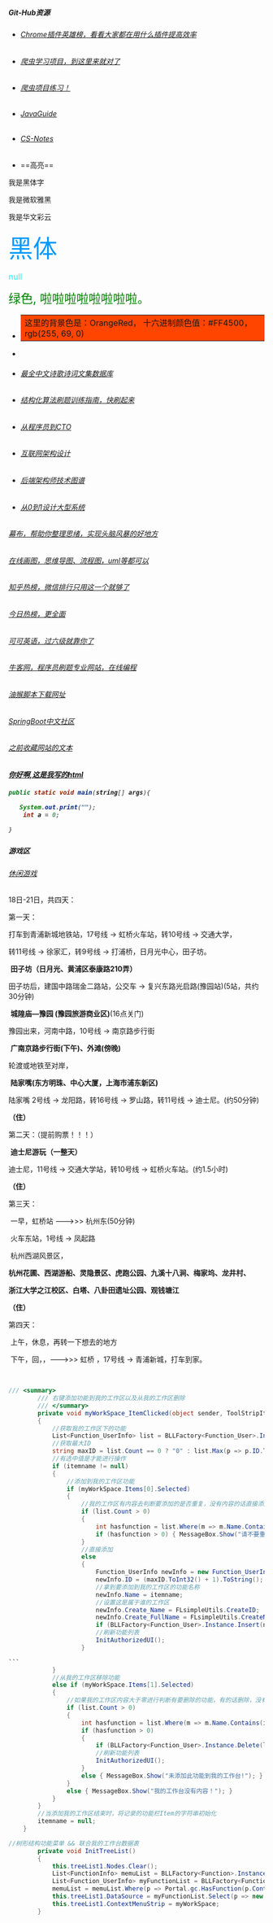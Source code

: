 ##### Git-Hub资源

- ###### [Chrome插件英雄榜，看看大家都在用什么插件提高效率](https://github.com/zhaoolee/ChromeAppHeroes)

- ###### [爬虫学习项目，到这里来就对了](https://github.com/facert/awesome-spider)

- ###### [爬虫项目练习！](https://github.com/shengqiangzhang/examples-of-web-crawlers?utm_source=gold_browser_extension)

- ###### [JavaGuide](https://github.com/Snailclimb/JavaGuide)

- ###### [CS-Notes](https://github.com/CyC2018/CS-Notes?utm_source=gold_browser_extension)

- ==高亮==   

 <font face="黑体">我是黑体字</font> 

 <font face="微软雅黑">我是微软雅黑</font> 

 <font face="STCAIYUN">我是华文彩云</font> 

 <font color=#0099ff size=12 face="黑体">黑体</font> 

 <font color=#00ffff size=3>null</font> 

<font color="green" size=5>绿色, 啦啦啦啦啦啦啦啦。 </font> 

-   <table><tr><td bgcolor=#FF4500>这里的背景色是：OrangeRed，  十六进制颜色值：#FF4500， rgb(255, 69, 0)</td></tr></table>  

- 

- ###### [最全中文诗歌诗词文集数据库](https://github.com/chinese-poetry/chinese-poetry)

- ###### [结构化算法刷题训练指南，快刷起来](https://github.com/apachecn/awesome-algorithm)

- ###### [从程序员到CTO](https://github.com/0voice/from_coder_to_expert)

- ###### [互联网架构设计](https://github.com/davideuler/architecture.of.internet-product)

- ###### [后端架构师技术图谱](https://github.com/xingshaocheng/architect-awesome)

- ###### [从0到1设计大型系统](https://github.com/donnemartin/system-design-primer/blob/master/README-zh-Hans.md)







###### [幕布，帮助你整理思绪，实现头脑风暴的好地方](https://mubu.com/list)

###### [在线画图，思维导图、流程图，uml等都可以](https://www.processon.com/diagrams)

###### [知乎热榜，微信排行只用这一个就够了](http://guozhivip.com/rank/)

###### [今日热榜，更全面](https://tophub.today/)

###### [可可英语，过六级就靠你了](http://www.kekenet.com/)

###### [牛客网，程序员刷题专业网站，在线编程](https://www.nowcoder.com/activity/oj)

###### [油猴脚本下载网址](https://greasyfork.org/en/scripts)

###### [SpringBoot中文社区](http://springboot.fun/)



###### [之前收藏网站的文本](Pages.txt)

<h5><a href = "www.baidu.com">你好啊,这是我写的html<a><h5>


```java
public static void main(string[] args){

​	System.out.print("");
    int a = 0;

}
```

#### 游戏区

###### [休闲游戏](https://t.cn/E9tsC30)











18日-21日，共四天：

第一天：

打车到青浦新城地铁站，17号线 -> 虹桥火车站，转10号线 -> 交通大学，

转11号线 -> 徐家汇，转9号线 -> 打浦桥，日月光中心，田子坊。

​	**田子坊（日月光、黄浦区泰康路210弄）**

田子坊后，建国中路瑞金二路站，公交车 -> 复兴东路光启路(豫园站)(5站，共约30分钟)

​	**城隍庙—豫园 (豫园旅游商业区)**(16点关门)

豫园出来，河南中路，10号线 -> 南京路步行街

​	**广南京路步行街(下午)、外滩(傍晚)**

轮渡或地铁至对岸，

​	**陆家嘴(东方明珠、中心大厦，上海市浦东新区)**

陆家嘴 2号线 -> 龙阳路，转16号线 -> 罗山路，转11号线 -> 迪士尼。(约50分钟)

**（住）**

第二天：（提前购票！！！）

​	**迪士尼游玩（一整天）**

迪士尼，11号线 -> 交通大学站，转10号线 -> 虹桥火车站。(约1.5小时)

**（住）**

第三天：

​	一早，虹桥站 --->>> 杭州东(50分钟)

​	火车东站，1号线 -> 凤起路

​	杭州西湖风景区，

​	**杭州花圃、西湖游船、灵隐景区、虎跑公园、九溪十八涧、梅家坞、龙井村、**

**浙江大学之江校区、白塔、八卦田遗址公园、观钱塘江**

**（住）**

第四天：

​	上午，休息，再转一下想去的地方

​	下午，回，，--->>> 虹桥 ，17号线 -> 青浦新城，打车到家。

​	

```c#
/// <summary>
        /// 右键添加功能到我的工作区以及从我的工作区删除
        /// </summary>
        private void myWorkSpace_ItemClicked(object sender, ToolStripItemClickedEventArgs e)
        {
            //获取我的工作区下的功能
            List<Function_UserInfo> list = BLLFactory<Function_User>.Instance.GetAll();
            //获取最大ID
            string maxID = list.Count == 0 ? "0" : list.Max(p => p.ID.ToInt32()).ToString();
            //有选中值是才能进行操作
            if (itemname != null)
            {
                //添加到我的工作区功能
                if (myWorkSpace.Items[0].Selected)
                {
                    //我的工作区有内容去判断要添加的是否重复，没有内容的话直接添加
                    if (list.Count > 0)
                    {
                        int hasfunction = list.Where(m => m.Name.Contains(itemname)).ToList().Count;
                        if (hasfunction > 0) { MessageBox.Show("请不要重复添加！"); }
                    }
                    //直接添加
                    else
                    {
                        Function_UserInfo newInfo = new Function_UserInfo();
                        newInfo.ID = (maxID.ToInt32() + 1).ToString();
                        //拿到要添加到我的工作区的功能名称
                        newInfo.Name = itemname;
                        //设置这是属于谁的工作区
                        newInfo.Create_Name = FLsimpleUtils.CreateID;
                        newInfo.Create_FullName = FLsimpleUtils.CreateName;
                        if (BLLFactory<Function_User>.Instance.Insert(newInfo)) { MessageBox.Show("添加成功！"); }
                        //刷新功能列表
                        InitAuthorizedUI();
                    }

​```
            }
            //从我的工作区移除功能
            else if (myWorkSpace.Items[1].Selected)
            {
                //如果我的工作区内容大于零进行判断有要删除的功能，有的话删除，没有提示
                if (list.Count > 0)
                {
                    int hasfunction = list.Where(m => m.Name.Contains(itemname)).ToList().Count;
                    if (hasfunction > 0)
                    {
                        if (BLLFactory<Function_User>.Instance.Delete(list.Where(m => m.Name.Contains(itemname)).ToList()[0].ID)) { MessageBox.Show("删除成功！"); }
                        //刷新功能列表
                        InitAuthorizedUI();
                    }
                    else { MessageBox.Show("未添加此功能到我的工作台!"); }
                }
                else { MessageBox.Show("我的工作台没有内容！"); }
            }
        }
        //当添加我的工作区结束时，将记录的功能栏Item的字符串初始化
        itemname = null;
    }

//树形结构功能菜单 && 联合我的工作台数据表
        private void InitTreeList()
        {
            this.treeList1.Nodes.Clear();
            List<FunctionInfo> memuList = BLLFactory<Function>.Instance.Find("(1=1)", "ORDER BY SortCode ASC");
            List<Function_UserInfo> myFunctionList = BLLFactory<Function_User>.Instance.Find(string.Format("Create_name = '{0}'", Portal.gc.LoginInfo.Name));
            memuList = memuList.Where(p => Portal.gc.HasFunction(p.ControlID) && !p.ControlID.Contains("/")).ToList();
            this.treeList1.DataSource = myFunctionList.Select(p => new { p.ID, p.PID, p.Name }).Union(memuList.Select(a => new { a.ID, a.PID, a.Name })).ToList();
            this.treeList1.ContextMenuStrip = myWorkSpace;
        }




```




